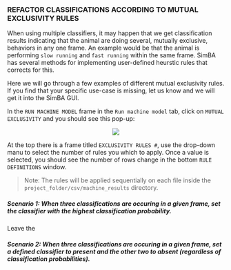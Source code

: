 
### REFACTOR CLASSIFICATIONS ACCORDING TO MUTUAL EXCLUSIVITY RULES

When using multiple classifiers, it may happen that we get classification results indicating that the animal are doing several, mutually exclusive, behaviors in any one frame. An example would be that the animal is performing `slow running` and `fast running` within the same frame. SimBA has several methods for implementing user-defined heurstic rules that corrects for this. 

Here we will go through a few examples of different mutual exclusivity rules. If you find that your specific use-case is missing, let us know and we will get it into the SimBA GUI. 

In the `RUN MACHINE MODEL` frame in the `Run machine model` tab, click on `MUTUAL EXCLUSIVITY` and you should see this pop-up:

<p align="center">
<img src="https://github.com/sgoldenlab/simba/blob/master/images/roi_new_1.png" />
</p>

At the top there is a frame titled `EXCLUSIVITY RULES #`, use the drop-down manu to select the number of rules you which to apply. Once a value is selected, you should see the number of rows change in the bottom `RULE DEFINITIONS` window. 

>Note: The rules will be applied sequentially on each file inside the `project_folder/csv/machine_results` directory.

##### Scenario 1: When three classifications are occuring in a given frame, set the classifier with the highest classification probability.

Leave the 

##### Scenario 2: When three classifications are occuring in a given frame, set a defined classifier to present and the other two to absent (regardless of classification probabilities). 















